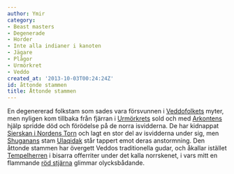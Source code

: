 ```yaml
---
author: Ymir
category:
- Beast masters
- Degenerade
- Horder
- Inte alla indianer i kanoten
- Jägare
- Plågor
- Urmörkret
- Veddo
created_at: '2013-10-03T00:24:24Z'
id: åttonde stammen
title: Åttonde stammen
---
```

En degenererad folkstam som sades vara försvunnen i [Veddofolkets] myter, men nyligen kom tillbaka från fjärran i [Urmörkrets] sold och med [Arkontens] hjälp spridde död och förödelse på de norra isvidderna. De har kidnappat [Sierskan i Nordens Torn] och lagt en stor del av isvidderna under sig, men [Shuganans] stam [Ulaqidak] står tappert emot deras anstormning. Den åttonde stammen har övergett Veddos traditionella gudar, och åkallar istället [Tempelherren] i bisarra offerriter under det kalla norrskenet, i vars mitt en flammande [röd stjärna] glimmar olycksbådande.

  [Veddofolkets]: Veddo
  [Urmörkrets]: Urmörkret
  [Arkontens]: Arkonten
  [Sierskan i Nordens Torn]: Sierskan_i_Nordens_Torn
  [Shuganans]: Shuganan
  [Ulaqidak]: Ulaqidak
  [Tempelherren]: Tempelherren
  [röd stjärna]: Den_röda_stjärnan